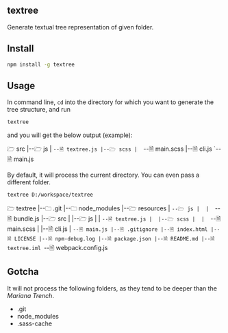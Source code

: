 ## textree

Generate textual tree representation of given folder.

## Install

```bash
npm install -g textree
```

## Usage

In command line, `cd` into the directory for which you want to generate the tree structure, and run
```bash
textree
```
and you will get the below output (example):

🗁 src
  |--🗁 js
  |  `--🗎 textree.js
  |--🗁 scss
  |  `--🗎 main.scss
  |--🗎 cli.js
  `--🗎 main.js

By default, it will process the current directory. You can even pass a different folder.

```bash
textree D:/workspace/textree
```
🗁 textree
  |--🗀 .git
  |--🗀 node_modules
  |--🗁 resources
  |  `--🗁 js
  |  |  `--🗎 bundle.js
  |--🗁 src
  |  |--🗁 js
  |  |  `--🗎 textree.js
  |  |--🗁 scss
  |  |  `--🗎 main.scss
  |  |--🗎 cli.js
  |  `--🗎 main.js
  |--🗎 .gitignore
  |--🗎 index.html
  |--🗎 LICENSE
  |--🗎 npm-debug.log
  |--🗎 package.json
  |--🗎 README.md
  |--🗎 textree.iml
  `--🗎 webpack.config.js

## Gotcha

It will not process the following folders, as they tend to be deeper than the *Mariana Trench*.

* .git
* node_modules
* .sass-cache